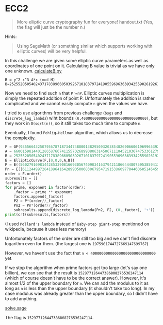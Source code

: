 # ECC2

> More elliptic curve cryptography fun for everyone! handout.txt (Yes, the flag will just be the number n.)

Hints:

> Using SageMath (or something similar which supports working with elliptic curves) will be very helpful.

In this challenge we are given some elliptic curve parameters as well as coordinates of one point on it.
Calculating B value is trivial as we have only one unknown. [calculateB.py](calculateB.py)
```
B = y^2-x^3-A*x (mod M)
B=25255205054024371783896605039267101837972419055969636393425590261926131199030
```

Now we need to find such `n` that `P'=nP`. Elliptic curves multiplication is simply the repeated addition of point P.
Unfortunately the addition is rather complicated and we cannot easily compute `n` given the values we have.

I tried to use algorithms from previous challenge (`bsgs` and `discrete_log_lambda`) wiht bounds `(0,400000000000000000000000000000)`, but they work in `O(sqrt(n))`, so it still takes too much time to compute `n`.

Eventually, I found `Pohlig–Hellman` algorithm, which allows us to decrease the complexity.

```python
F = GF(93556643250795678718734474880013829509320385402690660619699653921022012489089)
A = 66001598144012865876674115570268990806314506711104521036747533612798434904785
B = 25255205054024371783896605039267101837972419055969636393425590261926131199030
E = EllipticCurve(F,[0,0,0,A,B])
P = E((56027910981442853390816693056740903416379421186644480759538594137486160388926,65533262933617146434438829354623658858649726233622196512439589744498050226926))
Pn = E((61124499720410964164289905006830679547191538609778446060514645905829507254103,2595146854028317060979753545310334521407008629091560515441729386088057610440))
order = E.order()
subresults = []
factors = []
for prime, exponent in factor(order):
	_factor = prime ** exponent
	factors.append(_factor)
	P2 = P*(order//_factor)
	Pn2 = Pn*(order//_factor)
	subresults.append(discrete_log_lambda(Pn2, P2, (0,_factor), '+'))
print(crt(subresults,factors))
```
(I used `Pollard's lambda` instead of `Baby-step giant-step` mentioned on wikipedia, because it uses less memory)

Unfortunately factors of the order are still too big and we can't find discrete logarithm even for them. (the largest one is `1975901744727669147699767`)

However, we haven't use the fact that `n < 400000000000000000000000000000` yet.

If we stop the algorithm when prime factors get too large (let's say one billion), we can see that the result is `152977126447386808276536247114` (which of course doesn't have to be the correct answer).
However, it's almost 1/2 of the upper boundary for `n`. We can add the modulus to it as long as `n` is less than the upper boundary (it shouldn't take too long).
In my case modulus was already greater than the upper boundary, so I didn't have to add anything.

[solve.sage](solve.sage)

The flag is `152977126447386808276536247114`.
